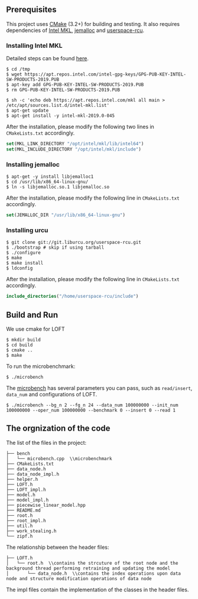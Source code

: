 ## Prerequisites
This project uses [CMake](https://cmake.org/) (3.2+) for building and testing.
It also requires dependencies of [Intel MKL](https://software.intel.com/en-us/mkl), [jemalloc](https://github.com/jemalloc/jemalloc) and [userspace-rcu](https://github.com/urcu/userspace-rcu).

### Installing Intel MKL
Detailed steps can be found [here](https://software.intel.com/en-us/articles/installing-intel-free-libs-and-python-apt-repo).

```shell
$ cd /tmp
$ wget https://apt.repos.intel.com/intel-gpg-keys/GPG-PUB-KEY-INTEL-SW-PRODUCTS-2019.PUB
$ apt-key add GPG-PUB-KEY-INTEL-SW-PRODUCTS-2019.PUB
$ rm GPG-PUB-KEY-INTEL-SW-PRODUCTS-2019.PUB

$ sh -c 'echo deb https://apt.repos.intel.com/mkl all main > /etc/apt/sources.list.d/intel-mkl.list'
$ apt-get update
$ apt-get install -y intel-mkl-2019.0-045
```

After the installation, please modify the following two lines in `CMakeLists.txt` accordingly.

```cmake
set(MKL_LINK_DIRECTORY "/opt/intel/mkl/lib/intel64")
set(MKL_INCLUDE_DIRECTORY "/opt/intel/mkl/include")
```

### Installing jemalloc
```shell
$ apt-get -y install libjemalloc1
$ cd /usr/lib/x86_64-linux-gnu/
$ ln -s libjemalloc.so.1 libjemalloc.so
```

After the installation, please modify the following line in `CMakeLists.txt` accordingly.

```cmake
set(JEMALLOC_DIR "/usr/lib/x86_64-linux-gnu")
```

### Installing urcu

```shell
$ git clone git://git.liburcu.org/userspace-rcu.git
$ ./bootstrap # skip if using tarball
$ ./configure
$ make
$ make install
$ ldconfig
```
After the installation, please modify the following line in `CMakeLists.txt` accordingly.

```cmake
include_directories("/home/userspace-rcu/include")
```

## Build and Run

We use cmake for LOFT 

```shell
$ mkdir build
$ cd build
$ cmake ..
$ make
```

To run the microbenchmark:

```shell
$ ./microbench
```

The [microbench](microbench.cpp) has several parameters you can pass, such as `read/insert`, `data_num` and configurations of LOFT.

```shell
$ ./microbench --bg_n 2 --fg_n 24 --data_num 100000000 --init_num 100000000 --oper_num 100000000 --benchmark 0 --insert 0 --read 1
```
## The orgnization of the code
The list of the files in the project:
```
├── bench
│   └── microbench.cpp  \\microbenchmark
├── CMakeLists.txt
├── data_node.h
├── data_node_impl.h
├── helper.h
├── LOFT.h
├── LOFT_impl.h
├── model.h
├── model_impl.h
├── piecewise_linear_model.hpp
├── README.md
├── root.h
├── root_impl.h
├── util.h
├── work_stealing.h
└── zipf.h
```
The relationship between the header files:
```
├── LOFT.h 
│   └── root.h  \\contains the strcuture of the root node and the background thread performing retraining and updating the model
│       └── data_node.h  \\contains the index operations upon data node and structure modification operations of data node
```
The impl files contain the implementation of the classes in the header files.

